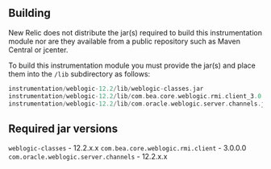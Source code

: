 ## Building

New Relic does not distribute the jar(s) required to build this instrumentation module nor are they available from a public repository such as Maven Central or jcenter.

To build this instrumentation module you must provide the jar(s) and place them into the `/lib` subdirectory as follows:

```groovy
instrumentation/weblogic-12.2/lib/weblogic-classes.jar
instrumentation/weblogic-12.2/lib/com.bea.core.weblogic.rmi.client_3.0.0.0.jar
instrumentation/weblogic-12.2/lib/com.oracle.weblogic.server.channels.jar
```

## Required jar versions 
`weblogic-classes` - 12.2.x.x
`com.bea.core.weblogic.rmi.client` - 3.0.0.0
`com.oracle.weblogic.server.channels` - 12.2.x.x
